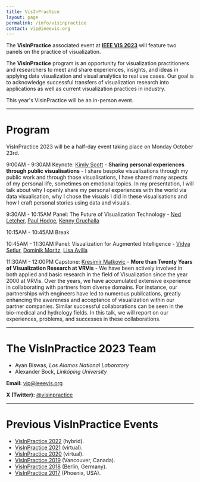 ```yaml
---
title: VisInPractice
layout: page
permalink: /info/visinpractice
contact: vip@ieeevis.org
---
```


The **VisInPractice** associated event at **[IEEE VIS 2023](http://ieeevis.org/year/2023/welcome)** will feature two panels on the practice of visualization.

The **VisInPractice** program is an opportunity for visualization practitioners and researchers to meet and share experiences, insights, and ideas in applying data visualization and visual analytics to real use cases. Our goal is to acknowledge successful transfers of visualization research into applications as well as current visualization practices in industry.

This year's VisinPractice will be an in-person event.
- - -

# Program

VisInPractice 2023 will be a half-day event taking place on Monday October 23rd. 

9:00AM - 9:30AM Keynote: [Kimly Scott](https://public.tableau.com/app/profile/kimly.scott/vizzes) - **Sharing personal experiences through public visualisations** -  I share bespoke visualisations through my public work and through those visualisations, I have shared many aspects of my personal life, sometimes on emotional topics. In my presentation, I will talk about why I openly share my personal experiences with the world via data visualisation, why I chose the visuals I did in these visualisations and how I craft personal stories using data and visuals.

9:30AM - 10:15AM Panel: The Future of Visualization Technology - [Ned Letcher](https://www.thoughtworks.com/en-au/profiles/n/ned-letcher), [Paul Hodge](https://datavizguy.com/), [Kenny Gruchalla](https://www.nrel.gov/research/staff/kenny-gruchalla.html)

10:15AM - 10:45AM Break

10:45AM - 11:30AM Panel: Visualization for Augmented Intelligence - [Vidya Setlur](https://www.tableau.com/research/people/vidya-setlur), [Dominik Moritz](https://www.domoritz.de/), [Lisa Avilla](https://www.kitware.com/lisa-avila/)

11:30AM - 12:00PM Capstone: [Kresimir Matkovic](https://www.vrvis.at/en/about-us/team/infos/matkovic-kresimir) - **More than Twenty Years of Visualization Research at VRVis** - We have been actively involved in both applied and basic research in the field of Visualization since the year 2000 at VRVis. Over the years, we have accumulated extensive experience in collaborating with partners from diverse domains. For instance, our partnerships with engineers have led to numerous publications, greatly enhancing the awareness and acceptance of visualization within our partner companies. Similar successful collaborations can be seen in the bio-medical and hydrology fields. In this talk, we will report on our experiences, problems, and successes in these collaborations.

- - -

# The VisInPractice 2023 Team

* Ayan Biswas, _Los Alamos National Laboratory_
* Alexander Bock, _Linköping University_


**Email:** [vip@ieeevis.org](mailto:vip@ieeevis.org)

**X (Twitter):** [@visinpractice](https://twitter.com/visinpractice)

- - -

# Previous VisInPractice Events 
* [VisInPractice 2022](http://ieeevis.org/year/2022/info/visinpractice) (hybrid).
* [VisInPractice 2021](http://ieeevis.org/year/2021/info/visinpractice) (virtual).
* [VisInPractice 2020](https://visinpractice.github.io/assets/vip2020/index.html) (virtual).
* [VisInPractice 2019](https://visinpractice.github.io/assets/vip2019/index.html) (Vancouver, Canada).
* [VisInPractice 2018](https://visinpractice.github.io/assets/vip2018/index.html) (Berlin, Germany).
* [VisInPractice 2017](https://visinpractice.github.io/assets/vip2017/index.html) (Phoenix, USA).
